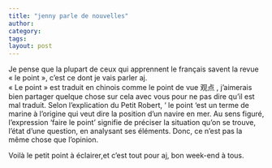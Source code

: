 ```yaml
---
title: "jenny parle de nouvelles"
author:
category: 
tags: 
layout: post
---
```

<div>Je pense que la plupart de ceux qui apprennent le français savent la revue « le point », c’est ce dont je vais parler aj.</div>

<div>« Le point » est traduit en chinois comme le point de vue 观点 , j’aimerais bien partager quelque chose sur cela avec vous pour ne pas dire qu’il est mal traduit. Selon l’explication du Petit Robert, ‘ le point ‘est un terme de marine à l’origine qui veut dire la position d’un navire en mer. Au sens figuré, l’expression ‘faire le point’ signifie de préciser la situation qu’on se trouve, l’état d’une question, en analysant ses éléments. Donc, ce n’est pas la même chose que l’opinion. </div>

Voilà le petit point à  éclairer,et c’est tout pour aj, bon week-end à tous.

